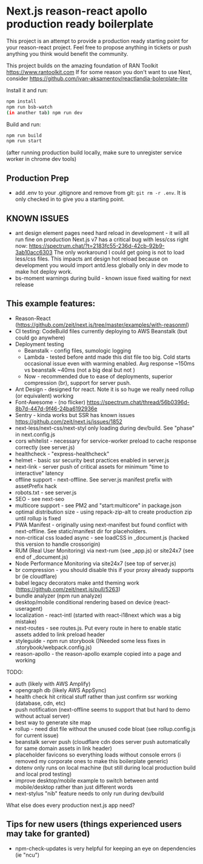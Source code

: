 # Next.js reason-react apollo production ready boilerplate 

This project is an attempt to provide a production ready starting point for your reason-react project.
Feel free to propose anything in tickets or push anything you think would benefit the community.

This project builds on the amazing foundation of RAN Toolkit https://www.rantoolkit.com
If for some reason you don't want to use Next, consider https://github.com/ivan-aksamentov/reactlandia-bolerplate-lite

Install it and run:

```bash
npm install
npm run bsb-watch
(in another tab) npm run dev
```

Build and run:

```bash
npm run build
npm run start
```
(after running production build locally, make sure to unregister service worker in chrome dev tools)

## Production Prep
* add .env to your .gitignore and remove from git: `git rm -r .env`.  It is only checked in to give you a starting point.

## KNOWN ISSUES
* ant design element pages need hard reload in development - it will all run fine on production
Next.js v7 has a critical bug with less/css right now: https://spectrum.chat/?t=2183fc55-236d-42cb-92b9-3ab10acc6303
The only workaround I could get going is not to load less/css files.  This impacts ant design hot reload because 
on development you would import antd.less globally only in dev mode to make hot deploy work.
* bs-moment warnings during build - known issue fixed waiting for next release

## This example features:

* Reason-React (https://github.com/zeit/next.js/tree/master/examples/with-reasonml)
* CI testing: CodeBuild files currently deploying to AWS Beanstalk (but could go anywhere)
* Deployment testing
  * Beanstalk - config files, sumologic logging 
  * Lambda - tested before antd made this dist file too big. Cold starts occasional issue even with warming enabled.
    Avg response ~150ms vs beanstalk ~40ms (not a big deal but not )
  * Now - recommended due to ease of deployments, superior compression (br), support for server push.
* Ant Design - designed for react.  Note it is so huge we really need rollup (or equivalent) working
* Font-Awesome - (no flicker) https://spectrum.chat/thread/56b0396d-8b7d-447d-9f46-24ba6192936e
* Sentry - kinda works but SSR has known issues https://github.com/zeit/next.js/issues/1852 
* next-less/next-css/next-styl only loading during dev/build.  See "phase" in next.config.js
* cors whitelist - necessary for service-worker preload to cache response correctly (see server.js)
* healthcheck - "express-healthcheck" 
* helmet - basic ssr security best practices enabled in server.js
* next-link - server push of critical assets for minimum "time to interactive" latency 
* offline support - next-offline. See server.js manifest prefix with assetPrefix hack 
* robots.txt - see server.js
* SEO - see next-seo
* multicore support - see PM2 and "start:multicore" in package.json
* optimal distribution size - using repack-zip-alt to create production zip until rollup is fixed 
* PWA Manifest - originally using next-manifest but found conflict with next-offline.  See static/manifest dir for placeholders.
* non-critical css loaded async - see loadCSS in _document.js (hacked this version to handle crossorigin)
* RUM (Real User Monitoring) via next-rum (see _app.js) or site24x7 (see end of _document.js) 
* Node Performance Monitoring via site24x7 (see top of server.js)
* br compression - you should disable this if your proxy already supports br (ie cloudflare)
* babel legacy decorators make antd theming work (https://github.com/zeit/next.js/pull/5263)
* bundle analyzer (npm run analyze)
* desktop/mobile conditional rendering based on device (react-useragent)
* localization - react-intl (started with react-i18next which was a big mistake)
* next-routes - see routes.js.  Put every route in here to enable static assets added to link preload header
* styleguide - npm run storybook  ()Needed some less fixes in .storybook/webpack.config.js)
* reason-apollo - the reason-apollo example copied into a page and working


TODO: 
* auth (likely with AWS Amplify)
* opengraph db (likely AWS AppSync)
* health check hit critical stuff rather than just confirm ssr working (database, cdn, etc)
* push notification (next-offline seems to support that but hard to demo without actual server)
* best way to generate site map
* rollup - need dist file without the unused code bloat (see rollup.config.js for current issue)
* beanstalk server push (cloudflare cdn does server push automatically for same domain assets in link header)
* placeholder favicons so everything loads without console errors (i removed my corporate ones to make this boilerplate generic)
* dotenv only runs on local machine (but still during local production build and local prod testing)
* improve desktop/mobile example to switch between antd mobile/desktop rather than just different words
* next-stylus "nib" feature needs to only run during dev/build


What else does every production next.js app need?


## Tips for new users (things experienced users may take for granted)
- npm-check-updates is very helpful for keeping an eye on dependencies (ie "ncu")
